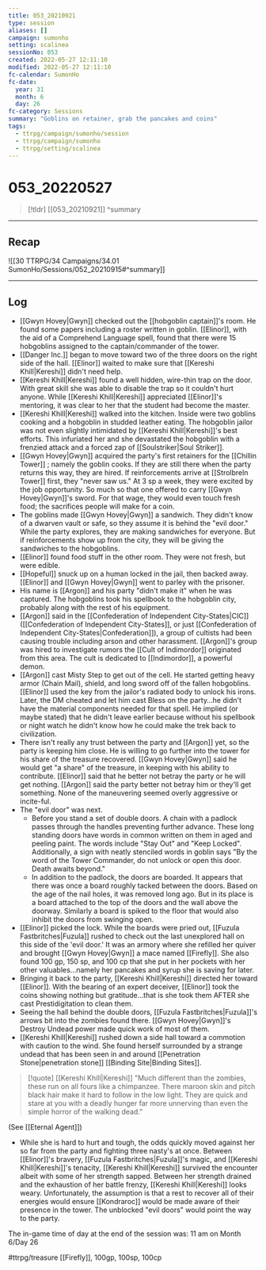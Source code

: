 ```yaml
---
title: 053_20210921
type: session
aliases: []
campaign: sumonho
setting: scalinea
sessionNo: 053
created: 2022-05-27 12:11:10
modified: 2022-05-27 12:11:10
fc-calendar: SumonHo
fc-date:
  year: 31
  month: 6
  day: 26
fc-category: Sessions
summary: "Goblins on retainer, grab the pancakes and coins"
tags:
  - ttrpg/campaign/sumonho/session
  - ttrpg/campaign/sumonho
  - ttrpg/setting/scalinea
---
```


# 053_20220527

 > [!tldr] [[053_20210921]]
>  ^summary
---

## Recap

![[30 TTRPG/34 Campaigns/34.01 SumonHo/Sessions/052_20210915#^summary]]

---

## Log

- [[Gwyn Hovey|Gwyn]] checked out the [[hobgoblin captain]]'s room. He found some papers including a roster written in goblin. [[Elinor]], with the aid of a Comprehend Language spell, found that there were 15 hobgoblins assigned to the captain/commander of the tower.
- [[Danger Inc.]]  began to move toward two of the three doors on the right side of the hall. [[Elinor]] waited to make sure that [[Kereshi Khill|Kereshi]] didn't need help.
- [[Kereshi Khill|Kereshi]] found a well hidden, wire-thin trap on the door. With great skill she was able to disable the trap so it couldn't hurt anyone. While [[Kereshi Khill|Kereshi]] appreciated [[Elinor]]'s mentoring, it was clear to her that the student had become the master.
- [[Kereshi Khill|Kereshi]] walked into the kitchen. Inside were two goblins cooking and a hobgoblin in studded leather eating. The hobgoblin jailor was not even slightly intimidated by [[Kereshi Khill|Kereshi]]'s best efforts. This infuriated her and she devastated the hobgoblin with a frenzied attack and a forced zap of [[Soulstriker|Soul Striker]].
- [[Gwyn Hovey|Gwyn]] acquired the party's first retainers for the [[Chillin Tower]] ; namely the goblin cooks. If they are still there when the party returns this way, they are hired. If reinforcements arrive at [[Strolbreln Tower]] first, they "never saw us." At 3 sp a week, they were excited by the job opportunity. So much so that one offered to carry [[Gwyn Hovey|Gwyn]]'s sword. For that wage, they would even touch fresh food; the sacrifices people will make for a coin.
- The goblins made [[Gwyn Hovey|Gwyn]] a sandwich. They didn't know of a dwarven vault or safe, so they assume it is behind the "evil door." While the party explores, they are making sandwiches for everyone. But if reinforcements show up from the city, they will be giving the sandwiches to the hobgoblins.
- [[Elinor]] found food stuff in the other room. They were not fresh, but were edible.
- [[Hopeful]] snuck up on a human locked in the jail, then backed away. [[Elinor]] and [[Gwyn Hovey|Gwyn]] went to parley with the prisoner.
- His name is [[Argon]] and his party "didn't make it" when he was captured. The hobgoblins took his spellbook to the hobgoblin city, probably along with the rest of his equipment.
- [[Argon]] said in the [[Confederation of Independent City-States|CIC]] ([[Confederation of Independent City-States]], or just [[Confederation of Independent City-States|Confederation]]), a group of cultists had been causing trouble including arson and other harassment. [[Argon]]'s group was hired to investigate rumors the [[Cult of Indimordor]] originated from this area. The cult is dedicated to [[Indimordor]], a powerful demon.
- [[Argon]] cast Misty Step to get out of the cell. He started getting heavy armor (Chain Mail), shield, and long sword off of the fallen hobgoblins. [[Elinor]] used the key from the jailor's radiated body to unlock his irons. Later, the DM cheated and let him cast Bless on the party…he didn't have the material components needed for that spell. He implied (or maybe stated) that he didn't leave earlier because without his spellbook or night watch he didn't know how he could make the trek back to civilization.
- There isn't really any trust between the party and [[Argon]] yet, so the party is keeping him close. He is willing to go further into the tower for his share of the treasure recovered. [[Gwyn Hovey|Gwyn]] said he would get "a share" of the treasure, in keeping with his ability to contribute. [[Elinor]] said that he better not betray the party or he will get nothing. [[Argon]] said the party better not betray him or they'll get something. None of the maneuvering seemed overly aggressive or incite-ful.
- The "evil door" was next.
    - Before you stand a set of double doors. A chain with a padlock passes through the handles preventing further advance. These long standing doors have words in common written on them in aged and peeling paint. The words include "Stay Out" and "Keep Locked". Additionally, a sign with neatly stenciled words in goblin says "By the word of the Tower Commander, do not unlock or open this door. Death awaits beyond."
    - In addition to the padlock, the doors are boarded. It appears that there was once a board roughly tacked between the doors. Based on the age of the nail holes, it was removed long ago. But in its place is a board attached to the top of the doors and the wall above the doorway. Similarly a board is spiked to the floor that would also inhibit the doors from swinging open.
- [[Elinor]] picked the lock. While the boards were pried out, [[Fuzula Fastbritches|Fuzula]] rushed to check out the last unexplored hall on this side of the 'evil door.' It was an armory where she refilled her quiver and brought [[Gwyn Hovey|Gwyn]] a mace named [[Firefly]]. She also found 100 gp, 150 sp, and 100 cp that she put in her pockets with her other valuables…namely her pancakes and syrup she is saving for later.
- Bringing it back to the party, [[Kereshi Khill|Kereshi]] directed her toward [[Elinor]]. With the bearing of an expert deceiver, [[Elinor]] took the coins showing nothing but gratitude…that is she took them AFTER she cast Prestidigitation to clean them.
- Seeing the hall behind the double doors, [[Fuzula Fastbritches|Fuzula]]'s arrows bit into the zombies found there. [[Gwyn Hovey|Gwyn]]'s Destroy Undead power made quick work of most of them.
- [[Kereshi Khill|Kereshi]] rushed down a side hall toward a commotion with caution to the wind. She found herself surrounded by a strange undead that has been seen in and around [[Penetration Stone|penetration stone]] [[Binding Site|Binding Sites]]. 
  
> [!quote] [[Kereshi Khill|Kereshi]]
>"Much different than the zombies, these run on all fours like a chimpanzee. There maroon skin and pitch black hair make it hard to follow in the low light. They are quick and stare at you with a deadly hunger far more unnerving than even the simple horror of the walking dead."

(See [[Eternal Agent]])

- While she is hard to hurt and tough, the odds quickly moved against her so far from the party and fighting three nasty's at once. Between [[Elinor]]'s bravery, [[Fuzula Fastbritches|Fuzula]]'s magic, and [[Kereshi Khill|Kereshi]]'s tenacity, [[Kereshi Khill|Kereshi]] survived the encounter albeit with some of her strength sapped. Between her strength drained and the exhaustion of her battle frenzy, [[Kereshi Khill|Kereshi]] looks weary. Unfortunately, the assumption is that a rest to recover all of their energies would ensure [[Kondraroc]] would be made aware of their presence in the tower. The unblocked "evil doors" would point the way to the party.     

The in-game time of day at the end of the session was: 11 am on Month 6/Day 26

#ttrpg/treasure [[Firefly]], 100gp, 100sp, 100cp
